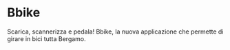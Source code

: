 # Bbike
Scarica, scannerizza e pedala! Bbike, la nuova applicazione che permette di girare in bici tutta Bergamo.

